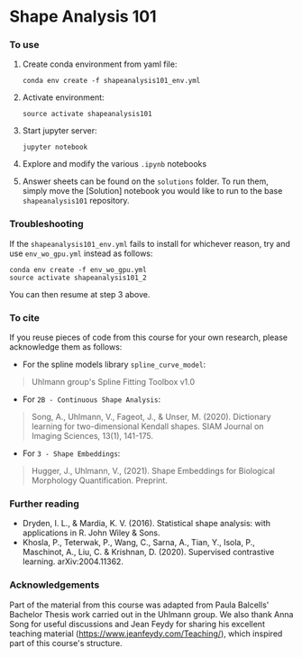 # Shape Analysis 101

### To use
1. Create conda environment from yaml file:
    ```
    conda env create -f shapeanalysis101_env.yml
    ```

2. Activate environment:
    ```
    source activate shapeanalysis101
    ```
    
3. Start jupyter server:
    ```
    jupyter notebook
    ```
    
4. Explore and modify the various `.ipynb` notebooks

5. Answer sheets can be found on the `solutions` folder. To run them, simply move the [Solution] notebook you would like to run to the base `shapeanalysis101` repository.

### Troubleshooting

If the `shapeanalysis101_env.yml` fails to install for whichever reason, try and use `env_wo_gpu.yml` instead as follows:

```
conda env create -f env_wo_gpu.yml
source activate shapeanalysis101_2
```

You can then resume at step 3 above.

### To cite
If you reuse pieces of code from this course for your own research, please acknowledge them as follows:
* For the spline models library `spline_curve_model`:
> Uhlmann group's Spline Fitting Toolbox v1.0

* For `2B - Continuous Shape Analysis`: 
> Song, A., Uhlmann, V., Fageot, J., & Unser, M. (2020). Dictionary learning for two-dimensional Kendall shapes. SIAM Journal on Imaging Sciences, 13(1), 141-175.

* For `3 - Shape Embeddings`: 
> Hugger, J., Uhlmann, V., (2021). Shape Embeddings for Biological Morphology Quantification. Preprint.


### Further reading
* Dryden, I. L., & Mardia, K. V. (2016). Statistical shape analysis: with applications in R. John Wiley & Sons.
* Khosla, P., Teterwak, P., Wang, C., Sarna, A., Tian, Y., Isola, P., Maschinot, A., Liu, C. & Krishnan, D. (2020). Supervised contrastive learning. arXiv:2004.11362.

### Acknowledgements
Part of the material from this course was adapted from Paula Balcells' Bachelor Thesis work carried out in the Uhlmann group. We also thank Anna Song for useful discussions and Jean Feydy for sharing his excellent teaching material (https://www.jeanfeydy.com/Teaching/), which inspired part of this course's structure. 
